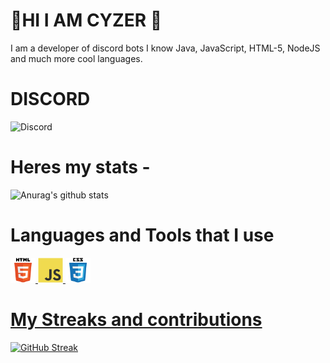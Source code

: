 # 👋HI I AM CYZER 👋
I am a developer of discord bots I know Java, JavaScript, HTML-5, NodeJS and much more cool languages.
# DISCORD
![Discord](https://discord.c99.nl/widget/theme-2/747337455782461482.png)
# Heres my stats - <br >
![Anurag's github stats](https://github-readme-stats.vercel.app/api?username=Faiyaz2006&theme=vision-friendly-dark)
# Languages and Tools that I use
 <a href="https://www.w3.org/html/" target="_blank"> <img src="https://raw.githubusercontent.com/devicons/devicon/master/icons/html5/html5-original-wordmark.svg" alt="html5" width="40" height="40"/> </a> <a href="https://developer.mozilla.org/en-US/docs/Web/JavaScript" target="_blank"> <img src="https://raw.githubusercontent.com/devicons/devicon/master/icons/javascript/javascript-original.svg" alt="javascript" width="40" height="40"/> </a> <a href="https://developer.mozilla.org/en-US/docs/Web/CSS" target="_blank"> <img src="https://raw.githubusercontent.com/devicons/devicon/master/icons/css3/css3-original-wordmark.svg" alt="css3" width="40" height="40"/>
# My Streaks and contributions
[![GitHub Streak](http://github-readme-streak-stats.herokuapp.com?user=Faiyaz2006&theme=algolia&hide_border=true)](https://github.com/DenverCoder1/github-readme-streak-stats)
